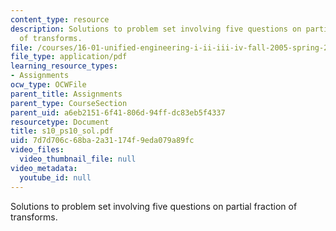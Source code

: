 ```yaml
---
content_type: resource
description: Solutions to problem set involving five questions on partial fraction
  of transforms.
file: /courses/16-01-unified-engineering-i-ii-iii-iv-fall-2005-spring-2006/7d7d706c68ba2a31174f9eda079a89fc_s10_ps10_sol.pdf
file_type: application/pdf
learning_resource_types:
- Assignments
ocw_type: OCWFile
parent_title: Assignments
parent_type: CourseSection
parent_uid: a6eb2151-6f41-806d-94ff-dc83eb5f4337
resourcetype: Document
title: s10_ps10_sol.pdf
uid: 7d7d706c-68ba-2a31-174f-9eda079a89fc
video_files:
  video_thumbnail_file: null
video_metadata:
  youtube_id: null
---
```

Solutions to problem set involving five questions on partial fraction of transforms.


